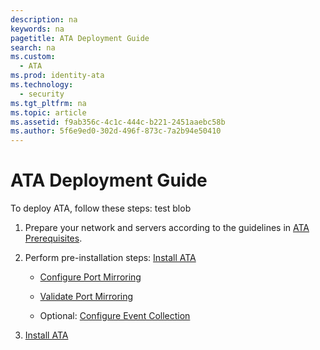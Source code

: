 ```yaml
---
description: na
keywords: na
pagetitle: ATA Deployment Guide
search: na
ms.custom: 
  - ATA
ms.prod: identity-ata
ms.technology: 
  - security
ms.tgt_pltfrm: na
ms.topic: article
ms.assetid: f9ab356c-4c1c-444c-b221-2451aaebc58b
ms.author: 5f6e9ed0-302d-496f-873c-7a2b94e50410
---
```

# ATA Deployment Guide
To deploy ATA, follow these steps: test blob

1. Prepare your network and servers according to the guidelines in [ATA Prerequisites](./small.md).

2. Perform pre-installation steps: [Install ATA](./large.md)

   - [Configure Port Mirroring](./small.md)

   - [Validate Port Mirroring](./small.md)

   - Optional: [Configure Event Collection](./small.md)

3. [Install ATA](./large.md)
